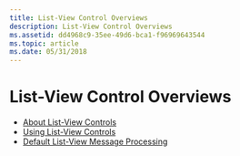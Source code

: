 ```yaml
---
title: List-View Control Overviews
description: List-View Control Overviews
ms.assetid: dd4968c9-35ee-49d6-bca1-f96969643544
ms.topic: article
ms.date: 05/31/2018
---
```


# List-View Control Overviews

-   [About List-View Controls](list-view-controls-overview.md)
-   [Using List-View Controls](using-list-view-controls.md)
-   [Default List-View Message Processing](listview-message-processing.md)

 

 




